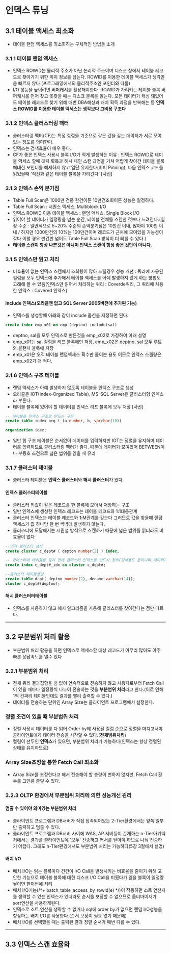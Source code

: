 # 인덱스 튜닝
## 3.1 테이블 액세스 최소화
- 테이블 랜덤 액세스를 최소화하는 구체적인 방법들 소개
### 3.1.1 테이블 랜덤 엑세스
- 인덱스 ROWID는 물리적 주소가 아닌 논리적 주소이며 디스크 상에서 테이블 레코드르 찾아가기 위한 위치 정보를 담는다. ROWID를 이용한 테이블 액세스가 생각만큼 빠르지 않다 (프로그래밍에서의 물리적주소인 포인터와 다름)
- I/O 성능을 높이려면 버퍼캐시를 활용해야한다. ROWID가 가리키는 테이블 블록 버퍼캐시를 먼저 찾고 못찾을 때는 디스크 블록을 읽는다. 모든 데이터가 캐싱 돼있어도 테이블 레코드르 찾기 위해 매번 DBA해싱과 래치 획득 과정을 반복해는 등 **인덱스 ROWID를 이용한 테이블 엑세스는 생각보다 고비용 구조다**

### 3.1.2 인덱스 클러스터링 팩터
- 클러스터링 팩터(CF)는 특정 컬럼을 기준으로 같은 값을 갖는 데이터가 서로 모여있는 정도를 의미한다.
- 인덱스는 검색효율이 매우 좋다.
- CF가 좋은 인덱스 사용시 블록 I/O가 적게 발생하는 이유 : 인덱스 ROWID로 테이블 액세스 할때 래치 획득과 해시 체인 스캔 과정을 거쳐 어럽게 찾아간 테이블 블록에대한 포인터를 해제하지 않고 일단 유지한다(버퍼 Pinning), 다음 인덱스 코드를 읽었을때 '직전과 같은 테이블 블록을 가리킨다'
[사진]

 ### 3.1.3 인덱스 손익 분기점
 - Table Full Scan은 1000만 건중 한건이든 10만건조회이든 성능은 일정하다.
 - Table Full Scan : 시퀀스 엑세스, Multiblock I/O
 - 인덱스 ROWID 이용 테이블 액세스 : 랜덤 액세스, Single Block I/O
 - 읽어야 할 데이터가 일정량을 넘는 순간, 테이블 전체를 스캔한 것보다 느려진다.(일정 수준 : 일반적으로 5~20% 수준의 손익분기점은 10만건 이내, 많아야 100만 이내 / 하지만 1000만건의 10%는 100만건이며 레코드가 근처에 모여있을 가능성이 작다 이럴 경우 만건만 넘어도 Table Full Scan 방식이 더 빠를 수 있다.)
 - **테이블 스캔이 항상 나쁜것은 아니며 인덱스 스캔이 항상 좋은 것만이 아니다.**

### 3.1.5 인덱스만 읽고 처리
- 비효율이 없는 인덱스 스캔에서 조회량이 많아 느릴경우 성능 개선 : 쿼리에 사용된 컬럼을 모두 인덱스에 추가해서 테이블 엑세스를 아예 발생하지 않게 하는 방법도 고래해 볼 수 있음(인덱스만 읽어서 처리하는 쿼리 : Coverde쿼리, 그 쿼리에 사용한 인덱스 : Covered 인덱스)
#### Include 인덱스(오라클엔 없고 SQL Server 2005버전에 추가된 기능)
- 인덱스를 생성할때 아래와 같이 include 옵션을 지정하면 된다.
```sql
create index emp_x01 on emp (deptno) include(sal)
```
- deptno, sal을 모두 인덱스로 만든것을 emp_x02로 가정하여 아래 설명
- emp_x01는 sal 컬럼을 리프 블록에만 저장, emp_x02은 deptno, sal 모두 루트와 블랜치 블록에 저장
- emp_x01은 오직 테이블 랜덤엑세스 획수만 줄이는 용도 이므로 인덱스 스캔량은 emp_x02가 더 적다.

### 3.1.6 인덱스 구조 테이블
- 랜덤 액세스가 아예 발생하지 않도록 테이블을 인덱스 구조로 생성
- 오라클은 IOT(Index-Organized Table), MS-SQL Server은 클러스터형 인덱스라 부른다.
- 테이블 블록에 있어야 할 데이터를 인덱스 리프 블록에 모두 저장
[사진]
```sql
-- 테이블을 인덱스 구조로 만드는 구문
create table index_org_t (a number, b, varchar(10))

organization idex;
```
- 일반 힙 구조 테이블은 순서없이 데이터를 입력하지만 IOT는 정렬을 유지하며 데이터를 입력하므로 클러스터링 팩터가 좋다. 때문에 데이터가 모여있어 BETWEEN이나 부등호 조건으로 넓은 법위를 읽을 때 유리

### 3.1.7 클러스터 테이블
- 클러스터 테이블은 **인덱스 클러스터**와 **해시 클러스터**가 있다.
#### 인덱스 클러스터테이블
- 클러스터 키값이 같은 레코드를 한 블록에 모아서 저장하는 구조
- 일반 인덱스에 생성한 인덱스 레코드는 테이블 레코드와 1:1대응관계
- 클러스터 인덱스는 테이블 레코드와 1:M관계를 갖는다 그러므로 값을 찾을때 랜덤엑세스가 값 하나당 한 번 씩밖에 발생하지 않는다.
- 클러스터에 도달해서는 시퀀셜 방식으로 스캔하기 때문에 넓은 범위를 읽더라도 비효율이 없다
```sql
--먼저 클러스터 생성
create cluster c_dept# ( depton number(2) ) index;

-- 클러스터에 테이블을 담기 전에 클러스터 인덱스를 반드시 정의(검색용도 뿐아니라 데이터가 저장될 위치를 찾을때도 사용하기 때문)
create index c_dept#_idx on cluster c_dept#;

--클러스터 테이블생성
create table dept( deptno number(2), dename varchar(14));
cluster c_dept#(deptno);
```
#### 해시 클러스터터테이블
- 인덱스를 사용하지 않고 해시 알고리즘을 사용해 클러스터를 찾아간다는 점만 다르다.
----
## 3.2 부분범위 처리 활용
- 부분범위 처리 활용을 하면 인덱스로 액세스할 대상 레코드가 아무리 많아도 아주 빠른 응답속도를 낼수 있다
### 3.2.1 부분범위 처리
- 전체 쿼리 결과집합을 쉼 없이 연속적으로 전송하지 않고 사용자로부터 Fetch Call이 있을 때마다 일정량씩 나누어 전송하는 것을 **부분범위 처리**라고 한다.(이로 인해 1억 건짜리 테이블인데도 결과를 빨리 출력할 수 있다.)
- 데이터를 전송하는 단위인 Array Size는 클라이언트 프로그램에서 설정한다.
### 정렬 조건이 있을 때 부분범위 처리
- 정렬 사용시 데이터를 다 읽어 Order by에 사용된 컬럼 순으로 정렬을 마치고서야 클라이언트에게 데이터 전송을 시작할 수 있다.(**전체범위처리**)
- 컬림이 선두인 **인덱스**가 있으면, 부분범위 처리가 가능하다(인덱스는 항상 정렬된 상태를 유지하므로)
### Array Size조정을 통한 Fetch Call 최소화
- Array Size를 조정한다고 해서 전송해야 할 총량이 변하지 않지만, Fetch Call 횟수를 그만큼 줄일 수 있다.

### 3.2.3 OLTP 환경에서 부분범위 처리에 의한 성능개선 원리
#### 멈출 수 있어야 의미있는 부분범위 처리
- 클라이언트 프로그램과 DB서버가 직접 접속되어있는 2-Tier환경에서는 앞쪽 일부만 출력하고 멈출 수 있다.
- 클라이언트 프로그램과 DB서버 사이에 WAS, AP 서버등이 존재하는 n-Tier아키텍처에서는 결과를 클라이언트에 '모두' 전송하고 커서를 닫아야 하므로 나눠 전송하기 어렵다. 그래도 n-Tier환경에서도 부분범위 처리는 가능하다(5장 3절에서 설명)
#### 배치 I/O
- 배치 I/O는 읽는 블록마다 건건이 I/O Call을 발생시키는 비효율을 줄이기 위해 고안한 기능으로 테이블 블록에 대한 디스크 I/O Call을 미뤘다가 읽을 블록이 일정량 쌓이면 한꺼번에 처리
- 배치 I/O기능(/*+ batch_table_access_by_rowid(e) */)이 작동하면 소트 연산자를 생략할 수 있는 인덱스가 있더라도 순서를 보장할 수 없으므로 옵티마이저가 sort연산을 사용하게된다.
- 인덱스로 소트 연산을 생략할 수 없거나 sql에 order by가 없으면 랜덤 I/O성능을 향상하는 배치 I/O를 사용한다.(순서 보장이 필요 없기 때문에)
- 배치 I/O를 선택했을 때는 출력된 결과 정렬 순서가 매번 다를 수 있다.
----
## 3.3 인덱스 스캔 효율화


  
